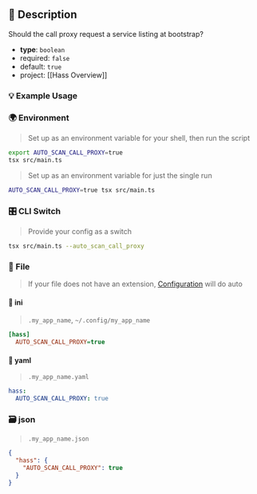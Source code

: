 ## 📜 Description

Should the call proxy request a service listing at bootstrap?

- **type**: `boolean`
- required: `false`
- default: `true`
- project: [[Hass Overview]]

### 💡 Example Usage

### 🌍 Environment

> Set up as an environment variable for your shell, then run the script
```bash
export AUTO_SCAN_CALL_PROXY=true
tsx src/main.ts
```
> Set up as an environment variable for just the single run

```bash
AUTO_SCAN_CALL_PROXY=true tsx src/main.ts
```
### 🎛️ CLI Switch

> Provide your config as a switch
```bash
tsx src/main.ts --auto_scan_call_proxy
```
### 📁 File
>  If your file does not have an extension, [Configuration](/core/configuration) will do auto
#### 📘 ini

> `.my_app_name`, `~/.config/my_app_name`

```ini
[hass]
  AUTO_SCAN_CALL_PROXY=true
```
#### 📄 yaml

> `.my_app_name.yaml`

```yaml
hass:
  AUTO_SCAN_CALL_PROXY: true
```
### 🗃️ json

> `.my_app_name.json`

```json
{
  "hass": {
    "AUTO_SCAN_CALL_PROXY": true
  }
}
```

